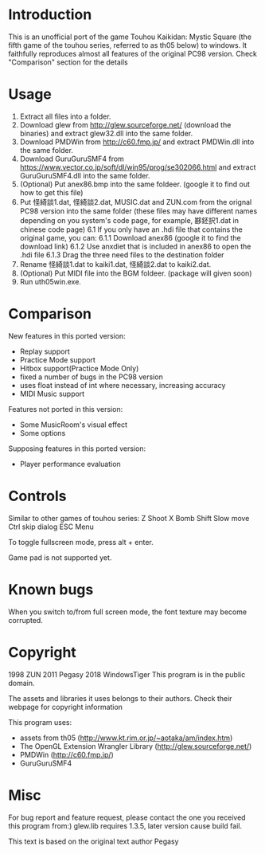 Introduction
============
This is an unofficial port of the game Touhou Kaikidan: Mystic Square (the fifth game of the touhou series, referred to as th05 below) to windows. It faithfully reproduces almost all features of the original PC98 version. Check "Comparison" section for the details

Usage
=====
1. Extract all files into a folder.
2. Download glew from http://glew.sourceforge.net/ (download the binaries) and extract glew32.dll into the same folder.
3. Download PMDWin from http://c60.fmp.jp/ and extract PMDWin.dll into the same folder.
4. Download GuruGuruSMF4 from https://www.vector.co.jp/soft/dl/win95/prog/se302066.html and extract GuruGuruSMF4.dll into the same folder.
5. (Optional) Put anex86.bmp into the same foldeer. (google it to find out how to get this file)
6. Put 怪綺談1.dat, 怪綺談2.dat, MUSIC.dat and ZUN.com from the orignal PC98 version into the same folder (these files may have different names depending on you system's code page, for example, 夦鉟択1.dat in chinese code page)
  6.1 If you only have an .hdi file that contains the original game, you can:
    6.1.1 Download anex86 (google it to find the download link)
    6.1.2 Use anxdiet that is included in anex86 to open the .hdi file
    6.1.3 Drag the three need files to the destination folder
7. Rename 怪綺談1.dat to kaiki1.dat, 怪綺談2.dat to kaiki2.dat.
8. (Optional) Put MIDI file into the BGM foldeer. (package will given soon)
9. Run uth05win.exe.

Comparison
==========
New features in this ported version:
 * Replay support
 * Practice Mode support
 * Hitbox support(Practice Mode Only)
 * fixed a number of bugs in the PC98 version
 * uses float instead of int where necessary, increasing accuracy
 * MIDI Music support

Features not ported in this version:
 * Some MusicRoom's visual effect
 * Some options

Supposing features in this ported version:
 * Player performance evaluation
 
Controls
========
Similar to other games of touhou series:
  Z      Shoot
  X      Bomb
  Shift  Slow move
  Ctrl   skip dialog
  ESC    Menu

To toggle fullscreen mode, press alt + enter.

Game pad is not supported yet.

Known bugs
==========
When you switch to/from full screen mode, the font texture may become corrupted.

Copyright
=========
1998 ZUN
2011 Pegasy
2018 WindowsTiger
This program is in the public domain.

The assets and libraries it uses belongs to their authors. Check their webpage for copyright information

This program uses:
* assets from th05 (http://www.kt.rim.or.jp/~aotaka/am/index.htm)
* The OpenGL Extension Wrangler Library (http://glew.sourceforge.net/)
* PMDWin (http://c60.fmp.jp/)
* GuruGuruSMF4


Misc
====
For bug report and feature request, please contact the one you received this program from:)
glew.lib requires 1.3.5, later version cause build fail.

This text is based on the original text author Pegasy
